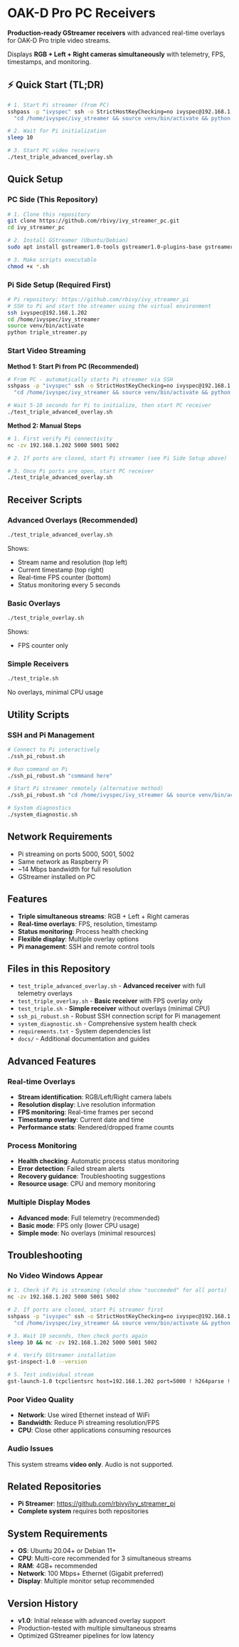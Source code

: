 # OAK-D Pro PC Receivers

**Production-ready GStreamer receivers** with advanced real-time overlays for OAK-D Pro triple video streams.

Displays **RGB + Left + Right cameras simultaneously** with telemetry, FPS, timestamps, and monitoring.

## ⚡ Quick Start (TL;DR)

```bash
# 1. Start Pi streamer (from PC)
sshpass -p "ivyspec" ssh -o StrictHostKeyChecking=no ivyspec@192.168.1.202 \
  "cd /home/ivyspec/ivy_streamer && source venv/bin/activate && python triple_streamer.py" &

# 2. Wait for Pi initialization
sleep 10

# 3. Start PC video receivers
./test_triple_advanced_overlay.sh
```

## Quick Setup

### PC Side (This Repository)
```bash
# 1. Clone this repository
git clone https://github.com/rbivy/ivy_streamer_pc.git
cd ivy_streamer_pc

# 2. Install GStreamer (Ubuntu/Debian)
sudo apt install gstreamer1.0-tools gstreamer1.0-plugins-base gstreamer1.0-plugins-good gstreamer1.0-plugins-bad

# 3. Make scripts executable
chmod +x *.sh
```

### Pi Side Setup (Required First)
```bash
# Pi repository: https://github.com/rbivy/ivy_streamer_pi
# SSH to Pi and start the streamer using the virtual environment
ssh ivyspec@192.168.1.202
cd /home/ivyspec/ivy_streamer
source venv/bin/activate
python triple_streamer.py
```

### Start Video Streaming

**Method 1: Start Pi from PC (Recommended)**
```bash
# From PC - automatically starts Pi streamer via SSH
sshpass -p "ivyspec" ssh -o StrictHostKeyChecking=no ivyspec@192.168.1.202 \
  "cd /home/ivyspec/ivy_streamer && source venv/bin/activate && python triple_streamer.py" &

# Wait 5-10 seconds for Pi to initialize, then start PC receiver
./test_triple_advanced_overlay.sh
```

**Method 2: Manual Steps**
```bash
# 1. First verify Pi connectivity
nc -zv 192.168.1.202 5000 5001 5002

# 2. If ports are closed, start Pi streamer (see Pi Side Setup above)

# 3. Once Pi ports are open, start PC receiver
./test_triple_advanced_overlay.sh
```

## Receiver Scripts

### Advanced Overlays (Recommended)
```bash
./test_triple_advanced_overlay.sh
```
Shows:
- Stream name and resolution (top left)
- Current timestamp (top right)
- Real-time FPS counter (bottom)
- Status monitoring every 5 seconds

### Basic Overlays
```bash
./test_triple_overlay.sh
```
Shows:
- FPS counter only

### Simple Receivers
```bash
./test_triple.sh
```
No overlays, minimal CPU usage

## Utility Scripts

### SSH and Pi Management
```bash
# Connect to Pi interactively
./ssh_pi_robust.sh

# Run command on Pi
./ssh_pi_robust.sh "command here"

# Start Pi streamer remotely (alternative method)
./ssh_pi_robust.sh "cd /home/ivyspec/ivy_streamer && source venv/bin/activate && python triple_streamer.py"

# System diagnostics
./system_diagnostic.sh
```


## Network Requirements

- Pi streaming on ports 5000, 5001, 5002
- Same network as Raspberry Pi
- ~14 Mbps bandwidth for full resolution
- GStreamer installed on PC

## Features

- **Triple simultaneous streams**: RGB + Left + Right cameras
- **Real-time overlays**: FPS, resolution, timestamp
- **Status monitoring**: Process health checking
- **Flexible display**: Multiple overlay options
- **Pi management**: SSH and remote control tools

## Files in this Repository

- `test_triple_advanced_overlay.sh` - **Advanced receiver** with full telemetry overlays
- `test_triple_overlay.sh` - **Basic receiver** with FPS overlay only
- `test_triple.sh` - **Simple receiver** without overlays (minimal CPU)
- `ssh_pi_robust.sh` - Robust SSH connection script for Pi management
- `system_diagnostic.sh` - Comprehensive system health check
- `requirements.txt` - System dependencies list
- `docs/` - Additional documentation and guides

## Advanced Features

### Real-time Overlays
- **Stream identification**: RGB/Left/Right camera labels
- **Resolution display**: Live resolution information
- **FPS monitoring**: Real-time frames per second
- **Timestamp overlay**: Current date and time
- **Performance stats**: Rendered/dropped frame counts

### Process Monitoring
- **Health checking**: Automatic process status monitoring
- **Error detection**: Failed stream alerts
- **Recovery guidance**: Troubleshooting suggestions
- **Resource usage**: CPU and memory monitoring

### Multiple Display Modes
- **Advanced mode**: Full telemetry (recommended)
- **Basic mode**: FPS only (lower CPU usage)
- **Simple mode**: No overlays (minimal resources)

## Troubleshooting

### No Video Windows Appear
```bash
# 1. Check if Pi is streaming (should show "succeeded" for all ports)
nc -zv 192.168.1.202 5000 5001 5002

# 2. If ports are closed, start Pi streamer first
sshpass -p "ivyspec" ssh -o StrictHostKeyChecking=no ivyspec@192.168.1.202 \
  "cd /home/ivyspec/ivy_streamer && source venv/bin/activate && python triple_streamer.py" &

# 3. Wait 10 seconds, then check ports again
sleep 10 && nc -zv 192.168.1.202 5000 5001 5002

# 4. Verify GStreamer installation
gst-inspect-1.0 --version

# 5. Test individual stream
gst-launch-1.0 tcpclientsrc host=192.168.1.202 port=5000 ! h264parse ! avdec_h264 ! videoconvert ! autovideosink
```

### Poor Video Quality
- **Network**: Use wired Ethernet instead of WiFi
- **Bandwidth**: Reduce Pi streaming resolution/FPS
- **CPU**: Close other applications consuming resources

### Audio Issues
This system streams **video only**. Audio is not supported.

## Related Repositories

- **Pi Streamer**: https://github.com/rbivy/ivy_streamer_pi
- **Complete system** requires both repositories

## System Requirements

- **OS**: Ubuntu 20.04+ or Debian 11+
- **CPU**: Multi-core recommended for 3 simultaneous streams
- **RAM**: 4GB+ recommended
- **Network**: 100 Mbps+ Ethernet (Gigabit preferred)
- **Display**: Multiple monitor setup recommended

## Version History

- **v1.0**: Initial release with advanced overlay support
- Production-tested with multiple simultaneous streams
- Optimized GStreamer pipelines for low latency